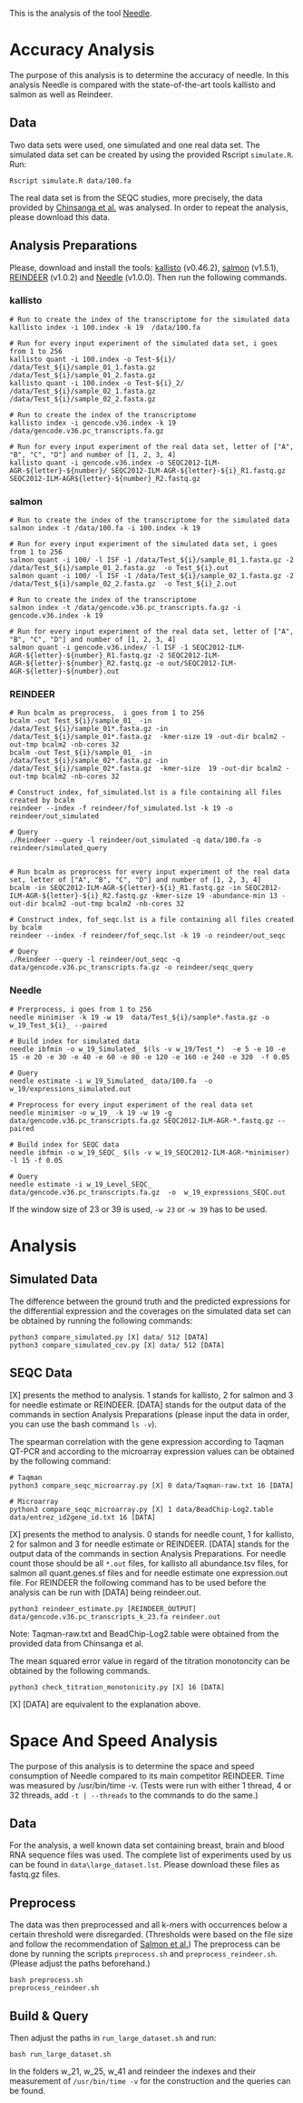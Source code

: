 This is the analysis of the tool [Needle](https://github.com/seqan/needle).

# Accuracy Analysis

The purpose of this analysis is to determine the accuracy of needle. In this analysis Needle is compared with the
state-of-the-art tools kallisto and salmon as well as Reindeer.

## Data
Two data sets were used, one simulated and one real data set. The simulated data set can be created by using the provided Rscript `simulate.R`.
Run:
```
Rscript simulate.R data/100.fa
```

The real data set is from the SEQC studies, more precisely, the data provided by [Chinsanga et al.](https://github.com/ShiLab-Bioinformatics/GeneAnnotation) was analysed. In order to repeat the analysis, please download this data.

## Analysis Preparations

Please, download and install the tools: [kallisto](https://github.com/pachterlab/kallisto) (v0.46.2), [salmon](https://github.com/COMBINE-lab/salmon) (v1.5.1), [REINDEER](https://github.com/kamimrcht/REINDEER) (v1.0.2) and [Needle](https://github.com/seqan/needle) (v1.0.0).
Then run the following commands.

### kallisto

```
# Run to create the index of the transcriptome for the simulated data
kallisto index -i 100.index -k 19  /data/100.fa

# Run for every input experiment of the simulated data set, i goes from 1 to 256
kallisto quant -i 100.index -o Test-${i}/ /data/Test_${i}/sample_01_1.fasta.gz /data/Test_${i}/sample_01_2.fasta.gz
kallisto quant -i 100.index -o Test-${i}_2/ /data/Test_${i}/sample_02_1.fasta.gz /data/Test_${i}/sample_02_2.fasta.gz

# Run to create the index of the transcriptome
kallisto index -i gencode.v36.index -k 19  /data/gencode.v36.pc_transcripts.fa.gz

# Run for every input experiment of the real data set, letter of ["A", "B", "C", "D"] and number of [1, 2, 3, 4]
kallisto quant -i gencode.v36.index -o SEQC2012-ILM-AGR-${letter}-${number}/ SEQC2012-ILM-AGR-${letter}-${i}_R1.fastq.gz SEQC2012-ILM-AGR${letter}-${number}_R2.fastq.gz
```

### salmon

```
# Run to create the index of the transcriptome for the simulated data
salmon index -t /data/100.fa -i 100.index -k 19

# Run for every input experiment of the simulated data set, i goes from 1 to 256
salmon quant -i 100/ -l ISF -1 /data/Test_${i}/sample_01_1.fasta.gz -2 /data/Test_${i}/sample_01_2.fasta.gz  -o Test_${i}.out
salmon quant -i 100/ -l ISF -1 /data/Test_${i}/sample_02_1.fasta.gz -2 /data/Test_${i}/sample_02_2.fasta.gz  -o Test_${i}_2.out

# Run to create the index of the transcriptome
salmon index -t /data/gencode.v36.pc_transcripts.fa.gz -i gencode.v36.index -k 19

# Run for every input experiment of the real data set, letter of ["A", "B", "C", "D"] and number of [1, 2, 3, 4]
salmon quant -i gencode.v36.index/ -l ISF -1 SEQC2012-ILM-AGR-${letter}-${number}_R1.fastq.gz -2 SEQC2012-ILM-AGR-${letter}-${number}_R2.fastq.gz -o out/SEQC2012-ILM-AGR-${letter}-${number}.out
```

### REINDEER

```
# Run bcalm as preprocess,  i goes from 1 to 256
bcalm -out Test_${i}/sample_01_ -in /data/Test_${i}/sample_01*.fasta.gz -in /data/Test_${i}/sample_01*.fasta.gz  -kmer-size 19 -out-dir bcalm2 -out-tmp bcalm2 -nb-cores 32
bcalm -out Test_${i}/sample_01_ -in /data/Test_${i}/sample_02*.fasta.gz -in /data/Test_${i}/sample_02*.fasta.gz  -kmer-size  19 -out-dir bcalm2 -out-tmp bcalm2 -nb-cores 32

# Construct index, fof_simulated.lst is a file containing all files created by bcalm
reindeer --index -f reindeer/fof_simulated.lst -k 19 -o reindeer/out_simulated

# Query
./Reindeer --query -l reindeer/out_simulated -q data/100.fa -o reindeer/simulated_query


# Run bcalm as preprocess for every input experiment of the real data set, letter of ["A", "B", "C", "D"] and number of [1, 2, 3, 4]
bcalm -in SEQC2012-ILM-AGR-${letter}-${i}_R1.fastq.gz -in SEQC2012-ILM-AGR-${letter}-${i}_R2.fastq.gz -kmer-size 19 -abundance-min 13 -out-dir bcalm2 -out-tmp bcalm2 -nb-cores 32

# Construct index, fof_seqc.lst is a file containing all files created by bcalm
reindeer --index -f reindeer/fof_seqc.lst -k 19 -o reindeer/out_seqc

# Query
./Reindeer --query -l reindeer/out_seqc -q data/gencode.v36.pc_transcripts.fa.gz -o reindeer/seqc_query
```

### Needle

```
# Prerprocess, i goes from 1 to 256
needle minimiser -k 19 -w 19  data/Test_${i}/sample*.fasta.gz -o w_19_Test_${i}_ --paired

# Build index for simulated data
needle ibfmin -o w_19_Simulated_ $(ls -v w_19/Test_*)  -e 5 -e 10 -e 15 -e 20 -e 30 -e 40 -e 60 -e 80 -e 120 -e 160 -e 240 -e 320  -f 0.05

# Query
needle estimate -i w_19_Simulated_ data/100.fa  -o  w_19/expressions_simulated.out

# Preprocess for every input experiment of the real data set
needle minimiser -o w_19_ -k 19 -w 19 -g data/gencode.v36.pc_transcripts.fa.gz SEQC2012-ILM-AGR-*.fastq.gz --paired

# Build index for SEQC data
needle ibfmin -o w_19_SEQC_ $(ls -v w_19_SEQC2012-ILM-AGR-*minimiser) -l 15 -f 0.05

# Query
needle estimate -i w_19_Level_SEQC_ data/gencode.v36.pc_transcripts.fa.gz  -o  w_19_expressions_SEQC.out
```

If the window size of 23 or 39 is used, `-w 23` or `-w 39` has to be used.

# Analysis

## Simulated Data
The difference between the ground truth and the predicted expressions for the differential expression and the coverages on the simulated data set can be obtained by running the following commands:

```
python3 compare_simulated.py [X] data/ 512 [DATA]
python3 compare_simulated_cov.py [X] data/ 512 [DATA]
```

## SEQC Data
[X] presents the method to analysis. 1 stands for kallisto, 2 for salmon and 3 for needle estimate or
REINDEER. [DATA] stands for the output data of the commands in section Analysis Preparations (please input the data in order, you can use the bash command `ls -v`).

The spearman correlation with the gene expression according to Taqman QT-PCR and according to the microarray expression
values can be obtained by the following command:

```
# Taqman
python3 compare_seqc_microarray.py [X] 0 data/Taqman-raw.txt 16 [DATA]

# Microarray
python3 compare_seqc_microarray.py [X] 1 data/BeadChip-Log2.table data/entrez_id2gene_id.txt 16 [DATA]
```

[X] presents the method to analysis. 0 stands for needle count, 1 for kallisto, 2 for salmon and 3 for needle estimate or
REINDEER. [DATA] stands for the output data of the commands in section Analysis Preparations. For needle count those should be
all `*.out` files, for kallisto all abundance.tsv files, for salmon all quant.genes.sf files and for needle estimate one expression.out file. For REINDEER the following command has to be used before the analysis can be run with [DATA] being reindeer.out.

```
python3 reindeer_estimate.py [REINDEER_OUTPUT] data/gencode.v36.pc_transcripts_k_23.fa reindeer.out
```

Note: Taqman-raw.txt and BeadChip-Log2.table were obtained from the provided data from Chinsanga et al.

The mean squared error value in regard of the titration monotoncity can be obtained by the following commands.

```
python3 check_titration_monotonicity.py [X] 16 [DATA]
```

[X] [DATA] are equivalent to the explanation above.

# Space And Speed Analysis

The purpose of this analysis is to determine the space and speed consumption of Needle compared to its main competitor
REINDEER.
Time was measured by /usr/bin/time -v. (Tests were run with either 1 thread, 4 or 32 threads, add `-t | --threads` to the
commands to do the same.)

## Data

For the analysis, a well known data set containing breast, brain and blood RNA sequence files was used. The complete list
of experiments used by us can be found in `data\large_dataset.lst`. Please download these files as fastq.gz files.

## Preprocess

The data was then preprocessed and all k-mers with occurrences below a certain threshold were disregarded. (Thresholds
were based on the file size and follow the recommendation of [Salmon et al.](10.1038/nbt.3442)) The preprocess can be done by running the
scripts `preprocess.sh` and `preprocess_reindeer.sh`.  (Please adjust the paths beforehand.)

```
bash preprocess.sh
preprocess_reindeer.sh

```

## Build & Query

Then adjust the paths in `run_large_dataset.sh` and run:

```
bash run_large_dataset.sh
```

In the folders w_21, w_25, w_41 and reindeer the indexes and their measurement of `/usr/bin/time -v` for the construction and the queries can be found.
